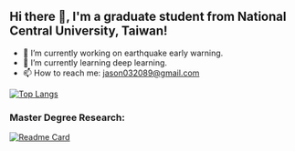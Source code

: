 ## Hi there 👋, I'm a graduate student from National Central University, Taiwan!

- 🔭 I’m currently working on earthquake early warning.
- 🌱 I’m currently learning deep learning.
- 📫 How to reach me: jason032089@gmail.com

[![Top Langs](https://github-readme-stats.vercel.app/api/top-langs/?username=JasonChang0320&layout=compact)](https://github.com/anuraghazra/github-readme-stats)

### Master Degree Research:

[![Readme Card](https://github-readme-stats.vercel.app/api/pin/?username=JasonChang0320&repo=TT-SAM)](https://github.com/anuraghazra/github-readme-stats)


